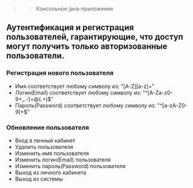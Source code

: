 >> Консольное java-приложение
## Аутентификация и регистрация пользователей, гарантирующие, что доступ могут получить только авторизованные пользователи.

 ### Регистрация нового пользователя
* Имя соответствует любому символу из: "[A-Z][a-z]+"
* Логин(Email) соответствует любому символу из: "^[A-Za-z0-9+_.-]+@(.+)$"
* Пароль(Password) соответствует любому символу из: "^[a-zA-Z0-9]+$"

### Обновление пользователя
* Вход в личный кабинет
* Удалить пользователя
* Изменить имя пользователя
* Изменить логин(Email) пользователя
* Изменить пароль(Password) пользователя
* Выход из личного кабинета
* Выход из системы

